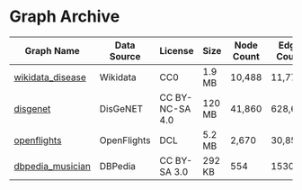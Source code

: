 # Graph Archive

| Graph Name | Data Source | License | Size | Node Count | Edge Count | Download |
| --- | --- | --- | --- | --- | --- | --- |
| [wikidata_disease](https://github.com/g2glab/grapharchive/tree/master/wikidata_disease) | Wikidata | CC0 | 1.9 MB | 10,488 | 11,770 | [download](https://github.com/g2glab/grapharchive/raw/master/wikidata_disease/wikidata_disease.pg) |
| [disgenet](https://github.com/g2glab/grapharchive/tree/master/disgenet) | DisGeNET | CC BY-NC-SA 4.0 | 120 MB | 41,860 | 628,685 | [download](https://github.com/g2glab/grapharchive/raw/master/disgenet/disgenet.pg.zip) || [dbpedia_musician](https://github.com/g2glab/grapharchive/tree/master/dbpedia_musician) | DBPedia | CC BY-SA 3.0 | 292 KB | 554 | 1530 | [download](https://github.com/g2glab/grapharchive/raw/master/dbpedia_musician/dbpedia_musician.pg.zip) |
| [openflights](https://github.com/g2glab/grapharchive/tree/master/openflights) | OpenFlights | DCL | 5.2 MB | 2,670 | 30,857 | [download](https://github.com/g2glab/grapharchive/raw/master/openflights/openflights.pg.zip) |
| [dbpedia_musician](https://github.com/g2glab/grapharchive/tree/master/dbpedia_musician) | DBPedia | CC BY-SA 3.0 | 292 KB | 554 | 1530 | [download](https://github.com/g2glab/grapharchive/raw/master/dbpedia_musician/dbpedia_musician.pg.zip) |
